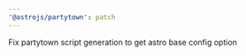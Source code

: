 ```yaml
---
'@astrojs/partytown': patch
---
```


Fix partytown script generation to get astro base config option
